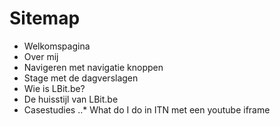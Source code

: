 # Sitemap
* Welkomspagina
* Over mij
* Navigeren met navigatie knoppen
* Stage met de dagverslagen
* Wie is LBit.be?
* De huisstijl van LBit.be
* Casestudies
..* What do I do in ITN met een youtube iframe
